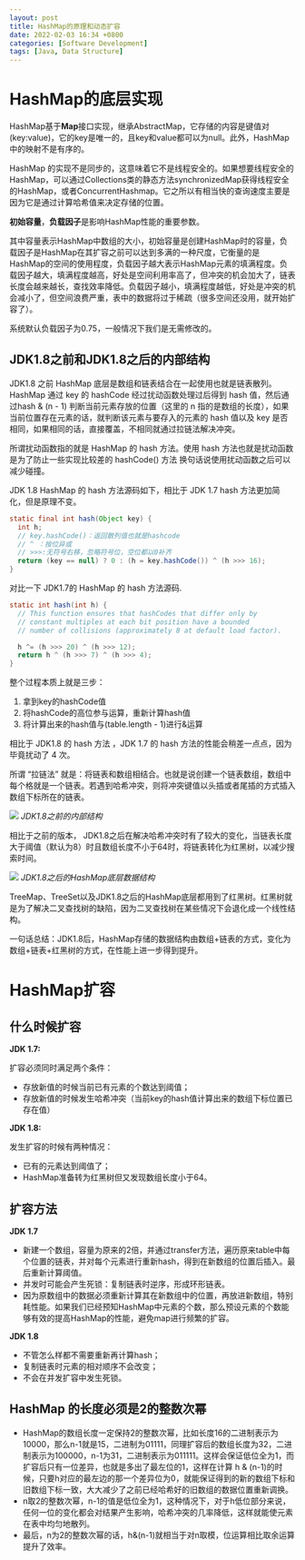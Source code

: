 ```yaml
---
layout: post
title: HashMap的原理和动态扩容
date: 2022-02-03 16:34 +0800
categories: [Software Development] 
tags: [Java, Data Structure]
---
```


# HashMap的底层实现
HashMap基于**Map**接口实现，继承AbstractMap，它存储的内容是键值对(key:value)，它的key是唯一的，且key和value都可以为null。此外，HashMap中的映射不是有序的。

HashMap 的实现不是同步的，这意味着它不是线程安全的。如果想要线程安全的HashMap，可以通过Collections类的静态方法synchronizedMap获得线程安全的HashMap，或者ConcurrentHashmap。它之所以有相当快的查询速度主要是因为它是通过计算哈希值来决定存储的位置。

**初始容量**，**负载因子**是影响HashMap性能的重要参数。

其中容量表示HashMap中数组的大小，初始容量是创建HashMap时的容量，负载因子是HashMap在其扩容之前可以达到多满的一种尺度，它衡量的是HashMap的空间的使用程度，负载因子越大表示HashMap元素的填满程度。负载因子越大，填满程度越高，好处是空间利用率高了，但冲突的机会加大了，链表长度会越来越长，查找效率降低。负载因子越小，填满程度越低，好处是冲突的机会减小了，但空间浪费严重，表中的数据将过于稀疏（很多空间还没用，就开始扩容了）。

系统默认负载因子为0.75，一般情况下我们是无需修改的。

## JDK1.8之前和JDK1.8之后的内部结构
JDK1.8 之前 HashMap 底层是数组和链表结合在一起使用也就是链表散列。HashMap 通过 key 的 hashCode 经过扰动函数处理过后得到 hash 值，然后通过hash & (n - 1) 判断当前元素存放的位置（这里的 n 指的是数组的长度），如果当前位置存在元素的话，就判断该元素与要存入的元素的 hash 值以及 key 是否相同，如果相同的话，直接覆盖，不相同就通过拉链法解决冲突。

所谓扰动函数指的就是 HashMap 的 hash 方法。使用 hash 方法也就是扰动函数是为了防止一些实现比较差的 hashCode() 方法 换句话说使用扰动函数之后可以减少碰撞。

JDK 1.8 HashMap 的 hash 方法源码如下，相比于 JDK 1.7 hash 方法更加简化，但是原理不变。
```java
static final int hash(Object key) {
  int h;
  // key.hashCode()：返回散列值也就是hashcode
  // ^ ：按位异或
  // >>>:无符号右移，忽略符号位，空位都以0补齐
  return (key == null) ? 0 : (h = key.hashCode()) ^ (h >>> 16);
}
```
对比一下 JDK1.7的 HashMap 的 hash 方法源码.
```java
static int hash(int h) {
  // This function ensures that hashCodes that differ only by
  // constant multiples at each bit position have a bounded
  // number of collisions (approximately 8 at default load factor).

  h ^= (h >>> 20) ^ (h >>> 12);
  return h ^ (h >>> 7) ^ (h >>> 4);
}
```
整个过程本质上就是三步：

1. 拿到key的hashCode值
2. 将hashCode的高位参与运算，重新计算hash值
3. 将计算出来的hash值与(table.length - 1)进行&运算

相比于 JDK1.8 的 hash 方法 ，JDK 1.7 的 hash 方法的性能会稍差一点点，因为毕竟扰动了 4 次。

所谓 “拉链法” 就是：将链表和数组相结合。也就是说创建一个链表数组，数组中每个格就是一个链表。若遇到哈希冲突，则将冲突键值以头插或者尾插的方式插入数组下标所在的链表。

![](https://cdn.jsdelivr.net/gh/Optimus-Xs/Blog-Images/2022-02-03-the-principle-of-hashmap-and-dynamic-scaling/816762-20210303102042048-1066595758.jpg)
_JDK1.8之前的内部结构_

相比于之前的版本， JDK1.8之后在解决哈希冲突时有了较大的变化，当链表长度大于阈值（默认为8）时且数组长度不小于64时，将链表转化为红黑树，以减少搜索时间。

![](https://cdn.jsdelivr.net/gh/Optimus-Xs/Blog-Images/2022-02-03-the-principle-of-hashmap-and-dynamic-scaling/20181120170735304.jpg)
_JDK1.8之后的HashMap底层数据结构_

TreeMap、TreeSet以及JDK1.8之后的HashMap底层都用到了红黑树。红黑树就是为了解决二叉查找树的缺陷，因为二叉查找树在某些情况下会退化成一个线性结构。

一句话总结：JDK1.8后，HashMap存储的数据结构由数组+链表的方式，变化为数组+链表+红黑树的方式，在性能上进一步得到提升。

# HashMap扩容
## 什么时候扩容
**JDK 1.7:**

扩容必须同时满足两个条件：

- 存放新值的时候当前已有元素的个数达到阈值；
- 存放新值的时候发生哈希冲突（当前key的hash值计算出来的数组下标位置已存在值）

**JDK 1.8:**

发生扩容的时候有两种情况：

- 已有的元素达到阈值了；
- HashMap准备转为红黑树但又发现数组长度小于64。

## 扩容方法
**JDK 1.7**

- 新建一个数组，容量为原来的2倍，并通过transfer方法，遍历原来table中每个位置的链表，并对每个元素进行重新hash，得到在新数组的位置后插入。最后重新计算阈值。
- 并发时可能会产生死锁：复制链表时逆序，形成环形链表。
- 因为原数组中的数据必须重新计算其在新数组中的位置，再放进新数组，特别耗性能。如果我们已经预知HashMap中元素的个数，那么预设元素的个数能够有效的提高HashMap的性能，避免map进行频繁的扩容。

**JDK 1.8**

- 不管怎么样都不需要重新再计算hash；
- 复制链表时元素的相对顺序不会改变；
- 不会在并发扩容中发生死锁。

## HashMap 的长度必须是2的整数次幂

- HashMap的数组长度一定保持2的整数次幂，比如长度16的二进制表示为 10000，那么n-1就是15，二进制为01111，同理扩容后的数组长度为32，二进制表示为100000，n-1为31，二进制表示为011111。这样会保证低位全为1，而扩容后只有一位差异，也就是多出了最左位的1，这样在计算 h & (n-1)的时候，只要h对应的最左边的那一个差异位为0，就能保证得到的新的数组下标和旧数组下标一致，大大减少了之前已经哈希好的旧数组的数据位置重新调换。
- n取2的整数次幂，n-1的值是低位全为1，这种情况下，对于h低位部分来说，任何一位的变化都会对结果产生影响，哈希冲突的几率降低，这样就能使元素在表中均匀地散列。
- 最后，n为2的整数次幂的话，h&(n-1)就相当于对n取模，位运算相比取余运算提升了效率。

